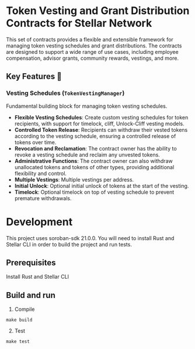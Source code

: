 # Token Vesting and Grant Distribution Contracts for Stellar Network

This set of contracts provides a flexible and extensible framework for managing
token vesting schedules and grant distributions. The contracts are designed to
support a wide range of use cases, including employee compensation, advisor
grants, community rewards, vestings, and more.


## Key Features 🔑

### Vesting Schedules (`TokenVestingManager`)

Fundamental building block for managing token vesting schedules.

- **Flexible Vesting Schedules**: Create custom vesting schedules for token
  recipients, with support for timelock, cliff, Unlock-Cliff vesting models.
- **Controlled Token Release**: Recipients can withdraw their vested tokens
  according to the vesting schedule, ensuring a controlled release of
  tokens over time.
- **Revocation and Reclamation**: The contract owner has the ability to revoke
  a vesting schedule and reclaim any unvested tokens.
- **Administrative Functions**: The contract owner can also withdraw
  unallocated tokens and tokens of other types, providing additional
  flexibility and control.
- **Multiple Vestings**: Multiple vestings per address.
- **Initial Unlock**: Optional initial unlock of tokens at the
  start of the vesting.
- **Timelock**: Optional timelock on top of vesting schedule to
  prevent premature withdrawals.

# Development
This project uses soroban-sdk 21.0.0. You will need to install Rust and Stellar CLI in order to build the project and run tests.

## Prerequisites
Install Rust and Stellar CLI

## Build and run
1. Compile

```shell
make build
```

2. Test

```shell
make test
```